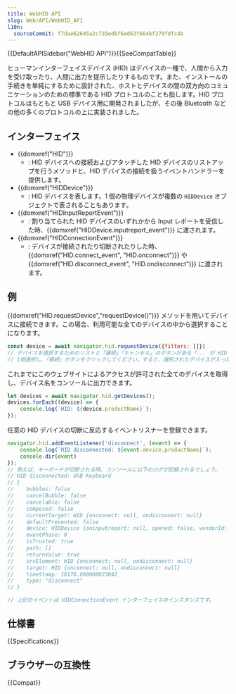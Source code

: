 ```yaml
---
title: WebHID API
slug: Web/API/WebHID_API
l10n:
  sourceCommit: f7dae62645a2c735ed6f6ed63f664bf279fdfc4b
---
```


{{DefaultAPISidebar("WebHID API")}}{{SeeCompatTable}}

ヒューマンインターフェイスデバイス (HID) はデバイスの一種で、人間から入力を受け取ったり、人間に出力を提示したりするものです。また、インストールの手続きを単純にするために設計された、ホストとデバイスの間の双方向のコミュニケーションのための標準である HID プロトコルのことも指します。HID プロトコルはもともと USB デバイス用に開発されましたが、その後 Bluetooth などの他の多くのプロトコルの上に実装されました。

## インターフェイス

- {{domxref("HID")}}
  - : HID デバイスへの接続およびアタッチした HID デバイスのリストアップを行うメソッドと、HID デバイスの接続を扱うイベントハンドラーを提供します。
- {{domxref("HIDDevice")}}
  - : HID デバイスを表します。1 個の物理デバイスが複数の `HIDDevice` オブジェクトで表されることもあります。
- {{domxref("HIDInputReportEvent")}}
  - : 割り当てられた HID デバイスのいずれかから Input レポートを受信した時、{{domxref("HIDDevice.inputreport_event")}} に渡されます。
- {{domxref("HIDConnectionEvent")}}
  - : デバイスが接続されたり切断されたりした時、{{domxref("HID.connect_event", "HID.onconnect")}} や {{domxref("HID.disconnect_event", "HID.ondisconnect")}} に渡されます。

## 例

{{domxref("HID.requestDevice","requestDevice()")}} メソッドを用いてデバイスに接続できます。この場合、利用可能な全てのデバイスの中から選択することになります。

```js
const device = await navigator.hid.requestDevice({filters: []})
// デバイスを選択するためのリストと「接続」「キャンセル」のボタンがある「... が HID デバイスへの接続を要求しています」というタイトルのポップアップが現れます。
// 1個選択し、「接続」ボタンをクリックしてください。すると、選択されたデバイスが入った配列が device に格納されます。
```

これまでにこのウェブサイトによるアクセスが許可された全てのデバイスを取得し、デバイス名をコンソールに出力できます。

```js
let devices = await navigator.hid.getDevices();
devices.forEach((device) => {
    console.log(`HID: ${device.productName}`);
});
```

任意の HID デバイスの切断に反応するイベントリスナーを登録できます。

```js
navigator.hid.addEventListener('disconnect', (event) => {
    console.log(`HID disconnected: ${event.device.productName}`);
    console.dir(event)
});
// 例えば、キーボードが切断される時、コンソールに以下のログが記録されるでしょう。
// HID disconnected: USB Keyboard
// {
//    bubbles: false
//    cancelBubble: false
//    cancelable: false
//    composed: false
//    currentTarget: HID {onconnect: null, ondisconnect: null}
//    defaultPrevented: false
//    device: HIDDevice {oninputreport: null, opened: false, vendorId: 6700, productId: 11555, productName: "USB Keyboard", …}
//    eventPhase: 0
//    isTrusted: true
//    path: []
//    returnValue: true
//    srcElement: HID {onconnect: null, ondisconnect: null}
//    target: HID {onconnect: null, ondisconnect: null}
//    timeStamp: 18176.600000023842
//    type: "disconnect"
// }

// 上記のイベントは HIDConnectionEvent インターフェイスのインスタンスです。
```

## 仕様書

{{Specifications}}

## ブラウザーの互換性

{{Compat}}
